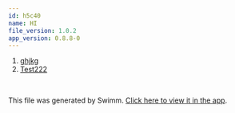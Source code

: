 ```yaml
---
id: h5c40
name: HI
file_version: 1.0.2
app_version: 0.8.8-0
---
```


<!-- Steps - Do not remove this comment -->
1. [ghjkg](ghjkg.lfcip.sw.md)
2. [Test222](test222.sBUGF75ls51WaqttBDQA.sw.md)


<br/>

This file was generated by Swimm. [Click here to view it in the app](https://swimm-web-app.web.app/repos/ls4DA2fLasmQuEbT4ipw/docs/h5c40).